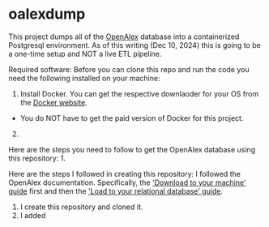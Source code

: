 # oalexdump
This project dumps all of the [OpenAlex](https://openalex.org/) database into a containerized Postgresql environment. As of this writing (Dec 10, 2024) this is going to be a one-time setup and NOT a live ETL pipeline.

Required software:
Before you can clone this repo and run the code you need the following installed on your machine:
1. Install Docker. You can get the respective downlaoder for your OS from the [Docker website](https://www.docker.com/products/docker-desktop/).
  - You do NOT have to get the paid version of Docker for this project.
2. 

Here are the steps you need to follow to get the OpenAlex database using this repository:
1. 

Here are the steps I followed in creating this repository:
I followed the OpenAlex documentation. Specifically, the ['Download to your machine' guide](https://docs.openalex.org/download-all-data/download-to-your-machine) first and then the ['Load to your relational database' guide](https://docs.openalex.org/download-all-data/upload-to-your-database/load-to-a-relational-database).

1. I create this repository and cloned it.
2. I added 
